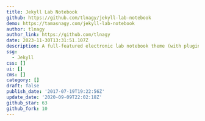 ```yaml
---
title: Jekyll Lab Notebook
github: https://github.com/tlnagy/jekyll-lab-notebook
demo: https://tamasnagy.com/jekyll-lab-notebook
author: tlnagy
author_link: https://github.com/tlnagy
date: 2023-11-30T13:31:51.107Z
description: A full-featured electronic lab notebook theme (with plugins!) for Jekyll
ssg:
  - Jekyll
css: []
ui: []
cms: []
category: []
draft: false
publish_date: '2017-07-19T19:22:56Z'
update_date: '2020-09-09T22:02:18Z'
github_star: 63
github_fork: 10
---
```


